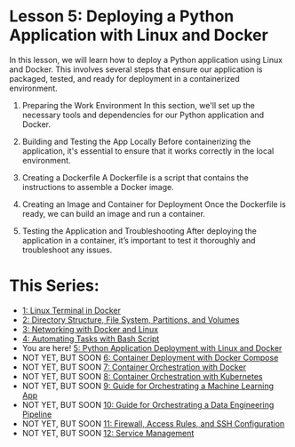 # Lesson 5: Deploying a Python Application with Linux and Docker

In this lesson, we will learn how to deploy a Python application using Linux and Docker. This involves several steps that ensure our application is packaged, tested, and ready for deployment in a containerized environment.

1. Preparing the Work Environment
In this section, we'll set up the necessary tools and dependencies for our Python application and Docker.

2. Building and Testing the App Locally
Before containerizing the application, it's essential to ensure that it works correctly in the local environment.

3. Creating a Dockerfile
A Dockerfile is a script that contains the instructions to assemble a Docker image.

4. Creating an Image and Container for Deployment
Once the Dockerfile is ready, we can build an image and run a container.

5. Testing the Application and Troubleshooting
After deploying the application in a container, it’s important to test it thoroughly and troubleshoot any issues.

# This Series:
- [1: Linux Terminal in Docker](https://github.com/Caio-Felice-Cunha/Linux-Operating-System-Docker-and-Kubernetes/tree/main/01-Linux-Management-With-Docker)
- [2: Directory Structure, File System, Partitions, and Volumes](https://github.com/Caio-Felice-Cunha/Linux-Operating-System-Docker-and-Kubernetes/tree/main/02-Linux-Docker-Filesystem)
- [3: Networking with Docker and Linux](https://github.com/Caio-Felice-Cunha/Linux-Operating-System-Docker-and-Kubernetes/tree/main/03%20-%20Networking%20with%20Docker%20and%20Linux)
- [4: Automating Tasks with Bash Script](https://github.com/Caio-Felice-Cunha/Linux-Operating-System-Docker-and-Kubernetes/tree/main/04%20-%20CreatingBash%20Scripts%20for%20Automation)
- You are here! [5: Python Application Deployment with Linux and Docker](https://github.com/Caio-Felice-Cunha/Linux-Operating-System-Docker-and-Kubernetes/tree/main/05%20-%20Deploying%20Python%20Applications%20with%20Linux%20and%20Docker)
- NOT YET, BUT SOON [6: Container Deployment with Docker Compose]()
- NOT YET, BUT SOON [7: Container Orchestration with Docker]()
- NOT YET, BUT SOON [8: Container Orchestration with Kubernetes]()
- NOT YET, BUT SOON [9: Guide for Orchestrating a Machine Learning App]()
- NOT YET, BUT SOON [10: Guide for Orchestrating a Data Engineering Pipeline]()
- NOT YET, BUT SOON [11: Firewall, Access Rules, and SSH Configuration]()
- NOT YET, BUT SOON [12: Service Management]()
